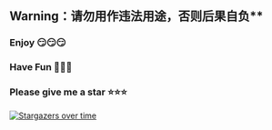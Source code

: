 ## Warning：请勿用作违法用途，否则后果自负**
### Enjoy 😏😏😏
### Have Fun 🤣🤣🤣
### Please give me a star ⭐⭐⭐



[![Stargazers over time](https://starchart.cc/Ershu1/2021_Hvv.svg)](https://starchart.cc/Ershu1/2021_Hvv)
